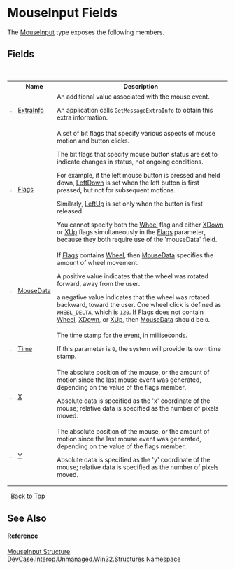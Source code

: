 # MouseInput Fields
 

The <a href="T_DevCase_Interop_Unmanaged_Win32_Structures_MouseInput">MouseInput</a> type exposes the following members.


## Fields
&nbsp;<table><tr><th></th><th>Name</th><th>Description</th></tr><tr><td>![Public field](media/pubfield.gif "Public field")</td><td><a href="F_DevCase_Interop_Unmanaged_Win32_Structures_MouseInput_ExtraInfo">ExtraInfo</a></td><td>
An additional value associated with the mouse event. 

 An application calls `GetMessageExtraInfo` to obtain this extra information.</td></tr><tr><td>![Public field](media/pubfield.gif "Public field")</td><td><a href="F_DevCase_Interop_Unmanaged_Win32_Structures_MouseInput_Flags">Flags</a></td><td>
A set of bit flags that specify various aspects of mouse motion and button clicks. 

 The bit flags that specify mouse button status are set to indicate changes in status, not ongoing conditions. 

 For example, if the left mouse button is pressed and held down, <a href="T_DevCase_Interop_Unmanaged_Win32_Enums_MouseInputFlags">LeftDown</a> is set when the left button is first pressed, but not for subsequent motions. 

 Similarly, <a href="T_DevCase_Interop_Unmanaged_Win32_Enums_MouseInputFlags">LeftUp</a> is set only when the button is first released. 

 You cannot specify both the <a href="T_DevCase_Interop_Unmanaged_Win32_Enums_MouseInputFlags">Wheel</a> flag and either <a href="T_DevCase_Interop_Unmanaged_Win32_Enums_MouseInputFlags">XDown</a> or <a href="T_DevCase_Interop_Unmanaged_Win32_Enums_MouseInputFlags">XUp</a> flags simultaneously in the <a href="F_DevCase_Interop_Unmanaged_Win32_Structures_MouseInput_Flags">Flags</a> parameter, because they both require use of the 'mouseData' field.</td></tr><tr><td>![Public field](media/pubfield.gif "Public field")</td><td><a href="F_DevCase_Interop_Unmanaged_Win32_Structures_MouseInput_MouseData">MouseData</a></td><td>
If <a href="F_DevCase_Interop_Unmanaged_Win32_Structures_MouseInput_Flags">Flags</a> contains <a href="T_DevCase_Interop_Unmanaged_Win32_Enums_MouseInputFlags">Wheel</a>, then <a href="F_DevCase_Interop_Unmanaged_Win32_Structures_MouseInput_MouseData">MouseData</a> specifies the amount of wheel movement. 

 A positive value indicates that the wheel was rotated forward, away from the user. 

 a negative value indicates that the wheel was rotated backward, toward the user. One wheel click is defined as `WHEEL_DELTA`, which is `120`. If <a href="F_DevCase_Interop_Unmanaged_Win32_Structures_MouseInput_Flags">Flags</a> does not contain <a href="T_DevCase_Interop_Unmanaged_Win32_Enums_MouseInputFlags">Wheel</a>, <a href="T_DevCase_Interop_Unmanaged_Win32_Enums_MouseInputFlags">XDown</a>, or <a href="T_DevCase_Interop_Unmanaged_Win32_Enums_MouseInputFlags">XUp</a>, then <a href="F_DevCase_Interop_Unmanaged_Win32_Structures_MouseInput_MouseData">MouseData</a> should be `0`.</td></tr><tr><td>![Public field](media/pubfield.gif "Public field")</td><td><a href="F_DevCase_Interop_Unmanaged_Win32_Structures_MouseInput_Time">Time</a></td><td>
The time stamp for the event, in milliseconds. 

 If this parameter is `0`, the system will provide its own time stamp.</td></tr><tr><td>![Public field](media/pubfield.gif "Public field")</td><td><a href="F_DevCase_Interop_Unmanaged_Win32_Structures_MouseInput_X">X</a></td><td>
The absolute position of the mouse, or the amount of motion since the last mouse event was generated, depending on the value of the flags member. 

 Absolute data is specified as the 'x' coordinate of the mouse; relative data is specified as the number of pixels moved.</td></tr><tr><td>![Public field](media/pubfield.gif "Public field")</td><td><a href="F_DevCase_Interop_Unmanaged_Win32_Structures_MouseInput_Y">Y</a></td><td>
The absolute position of the mouse, or the amount of motion since the last mouse event was generated, depending on the value of the flags member. 

 Absolute data is specified as the 'y' coordinate of the mouse; relative data is specified as the number of pixels moved.</td></tr></table>&nbsp;
<a href="#mouseinput-fields">Back to Top</a>

## See Also


#### Reference
<a href="T_DevCase_Interop_Unmanaged_Win32_Structures_MouseInput">MouseInput Structure</a><br /><a href="N_DevCase_Interop_Unmanaged_Win32_Structures">DevCase.Interop.Unmanaged.Win32.Structures Namespace</a><br />